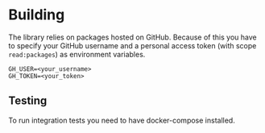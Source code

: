 # Building

The library relies on packages hosted on GitHub. Because of this you have to specify your GitHub username and
a personal access token (with scope `read:packages`) as environment variables.

```
GH_USER=<your_username>
GH_TOKEN=<your_token>
```

## Testing

To run integration tests you need to have docker-compose installed.